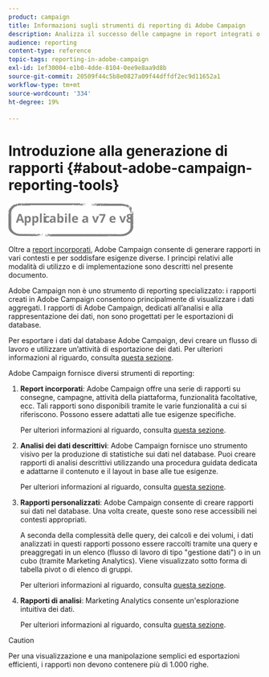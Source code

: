```yaml
---
product: campaign
title: Informazioni sugli strumenti di reporting di Adobe Campaign
description: Analizza il successo delle campagne in report integrati o personalizzati.
audience: reporting
content-type: reference
topic-tags: reporting-in-adobe-campaign
exl-id: 1ef30004-e1b0-4dde-8104-0ee9e8aa9d8b
source-git-commit: 20509f44c5b8e0827a09f44dffdf2ec9d11652a1
workflow-type: tm+mt
source-wordcount: '334'
ht-degree: 19%

---
```


# Introduzione alla generazione di rapporti {#about-adobe-campaign-reporting-tools}

![](../../assets/common.svg)

Oltre a [report incorporati](../../reporting/using/about-campaign-built-in-reports.md), Adobe Campaign consente di generare rapporti in vari contesti e per soddisfare esigenze diverse. I principi relativi alle modalità di utilizzo e di implementazione sono descritti nel presente documento.

Adobe Campaign non è uno strumento di reporting specializzato: i rapporti creati in Adobe Campaign consentono principalmente di visualizzare i dati aggregati. I rapporti di Adobe Campaign, dedicati all’analisi e alla rappresentazione dei dati, non sono progettati per le esportazioni di database.

Per esportare i dati dal database Adobe Campaign, devi creare un flusso di lavoro e utilizzare un’attività di esportazione dei dati. Per ulteriori informazioni al riguardo, consulta [questa sezione](../../workflow/using/about-action-activities.md).

Adobe Campaign fornisce diversi strumenti di reporting:

1. **Report incorporati**: Adobe Campaign offre una serie di rapporti su consegne, campagne, attività della piattaforma, funzionalità facoltative, ecc. Tali rapporti sono disponibili tramite le varie funzionalità a cui si riferiscono. Possono essere adattati alle tue esigenze specifiche.

   Per ulteriori informazioni al riguardo, consulta [questa sezione](../../reporting/using/about-campaign-built-in-reports.md).

1. **Analisi dei dati descrittivi**: Adobe Campaign fornisce uno strumento visivo per la produzione di statistiche sui dati nel database. Puoi creare rapporti di analisi descrittivi utilizzando una procedura guidata dedicata e adattarne il contenuto e il layout in base alle tue esigenze.

   Per ulteriori informazioni al riguardo, consulta [questa sezione](../../reporting/using/about-descriptive-analysis.md).

1. **Rapporti personalizzati**: Adobe Campaign consente di creare rapporti sui dati nel database. Una volta create, queste sono rese accessibili nei contesti appropriati.

   A seconda della complessità delle query, dei calcoli e dei volumi, i dati analizzati in questi rapporti possono essere raccolti tramite una query e preaggregati in un elenco (flusso di lavoro di tipo &quot;gestione dati&quot;) o in un cubo (tramite Marketing Analytics). Viene visualizzato sotto forma di tabella pivot o di elenco di gruppi.

   Per ulteriori informazioni al riguardo, consulta [questa sezione](../../reporting/using/about-reports-creation-in-campaign.md).

1. **Rapporti di analisi**: Marketing Analytics consente un&#39;esplorazione intuitiva dei dati.

   Per ulteriori informazioni al riguardo, consulta [questa sezione](../../reporting/using/about-cubes.md).

>[!CAUTION]
>
>Per una visualizzazione e una manipolazione semplici ed esportazioni efficienti, i rapporti non devono contenere più di 1.000 righe.
